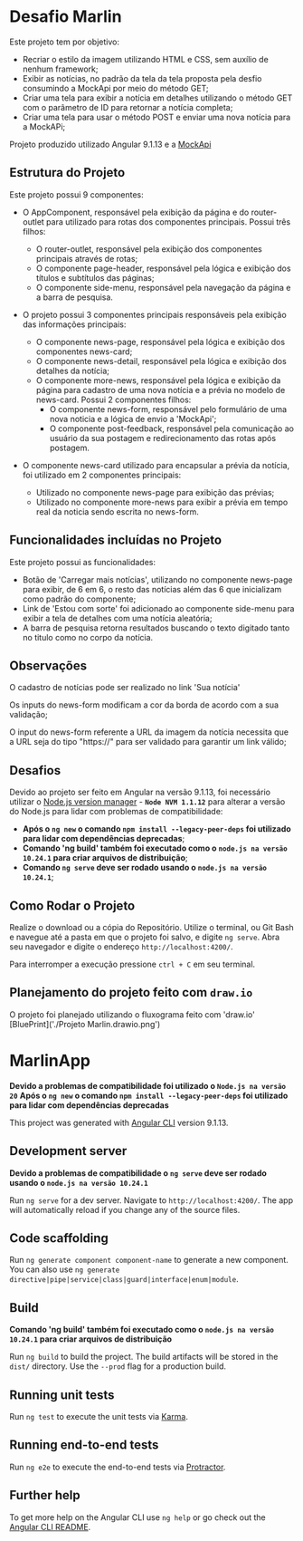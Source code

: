 # Desafio Marlin

Este projeto tem por objetivo:
- Recriar o estilo da imagem  utilizando HTML e CSS, sem auxílio de nenhum framework;
- Exibir as notícias, no padrão da tela da tela proposta pela desfio consumindo a MockApi por meio do método GET;
- Criar uma tela para exibir a notícia em detalhes utilizando o método GET com o parâmetro de ID para retornar a notícia completa;
- Criar uma tela para usar o método POST e enviar uma nova notícia para a MockAPi;

Projeto produzido utilizado Angular 9.1.13 e a [MockApi](https://5cf9ae9df26e8c00146cff8d.mockapi.io/api/v1/post)

## Estrutura do Projeto

Este projeto possui 9 componentes:
- O AppComponent, responsável pela exibição da página e do router-outlet para utilizado para rotas dos componentes principais. Possui três filhos:
  - O router-outlet, responsável pela exibição dos componentes principais através de rotas;
  - O componente page-header, responsável pela lógica e exibição dos títulos e subtítulos das páginas;
  - O componente side-menu, responsável pela navegação da página e a barra de pesquisa.

- O projeto possui 3 componentes principais responsáveis pela exibição das informações principais:
  - O componente news-page, responsável pela lógica e exibição dos componentes news-card;
  - O componente news-detail, responsável pela lógica e exibição dos detalhes da notícia;
  - O componente more-news, responsável pela lógica e exibição da página para cadastro de uma nova notícia e a prévia no modelo de news-card. Possui 2 componentes filhos:
    - O componente news-form, responsável pelo formulário de uma nova noticia e a lógica de envio a 'MockApi';  
    - O componente post-feedback, responsável pela comunicação ao usuário da sua postagem e redirecionamento das rotas após postagem.

- O componente news-card utilizado para encapsular a prévia da notícia, foi utilizado em 2 componentes principais:
  - Utilizado no componente news-page para exibição das prévias;
  - Utilizado no componente more-news para exibir a prévia em tempo real da noticia sendo escrita no news-form.

## Funcionalidades incluídas no Projeto

Este projeto possui as funcionalidades:
- Botão de 'Carregar mais notícias', utilizando no componente news-page para exibir, de 6 em 6, o resto das notícias além das 6 que inicializam como padrão do componente;
- Link de 'Estou com sorte' foi adicionado ao componente side-menu para exibir a tela de detalhes com uma notícia aleatória;
- A barra de pesquisa retorna resultados buscando o texto digitado tanto no titulo como no corpo da notícia.

## Observações

O cadastro de notícias pode ser realizado no link 'Sua notícia'

Os inputs do news-form modificam a cor da borda de acordo com a sua validação;

O input do news-form referente a URL da imagem da notícia necessita que a URL seja do tipo "https://" para ser validado para garantir um link válido;

## Desafios

Devido ao projeto ser feito em Angular na versão 9.1.13, foi necessário utilizar o [Node.js version manager](https://github.com/coreybutler/nvm-windows) -  **`Node NVM 1.1.12`**
para alterar a versão do Node.js para lidar com problemas de compatibilidade:
  - **Após o `ng new` o comando `npm install --legacy-peer-deps` foi utilizado para lidar com dependências deprecadas**;
  - **Comando 'ng build' também foi executado como o `node.js na versão 10.24.1` para criar arquivos de distribuição**;
  - **Comando `ng serve` deve ser rodado usando o `node.js na versão 10.24.1`**;

## Como Rodar o Projeto

Realize o download ou a cópia do Repositório. Utilize o terminal, ou Git Bash e navegue até a pasta em que o projeto foi salvo, e digite `ng serve`. 
Abra seu navegador e digite o endereço `http://localhost:4200/`. 

Para interromper a execução pressione `ctrl + C` em seu terminal.

## Planejamento do projeto feito com `draw.io`

O projeto foi planejado utilizando o fluxograma feito com 'draw.io' [BluePrint]('./Projeto Marlin.drawio.png')

# MarlinApp

  **Devido a problemas de compatibilidade foi utilizado o `Node.js na versão 20`**
  **Após o `ng new` o comando `npm install --legacy-peer-deps` foi utilizado para lidar com dependências deprecadas**
  
This project was generated with [Angular CLI](https://github.com/angular/angular-cli) version 9.1.13.

## Development server

**Devido a problemas de compatibilidade o `ng serve` deve ser rodado usando o `node.js na versão 10.24.1`**

Run `ng serve` for a dev server. Navigate to `http://localhost:4200/`. The app will automatically reload if you change any of the source files.

## Code scaffolding

Run `ng generate component component-name` to generate a new component. You can also use `ng generate directive|pipe|service|class|guard|interface|enum|module`.

## Build

**Comando 'ng build' também foi executado como o `node.js na versão 10.24.1` para criar arquivos de distribuição**

Run `ng build` to build the project. The build artifacts will be stored in the `dist/` directory. Use the `--prod` flag for a production build.

## Running unit tests

Run `ng test` to execute the unit tests via [Karma](https://karma-runner.github.io).

## Running end-to-end tests

Run `ng e2e` to execute the end-to-end tests via [Protractor](http://www.protractortest.org/).

## Further help

To get more help on the Angular CLI use `ng help` or go check out the [Angular CLI README](https://github.com/angular/angular-cli/blob/master/README.md).



